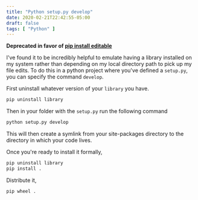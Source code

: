 ```yaml
---
title: "Python setup.py develop"
date: 2020-02-21T22:42:55-05:00
draft: false
tags: [ "Python" ]
---
```

**Deprecated in favor of [pip install editable](/blog/pipeditable)**

I've found it to be incredibly helpful to emulate having a library installed on my system rather than depending on my local directory path to pick up my file edits. To do this in a python project where you've defined a `setup.py`, you can specify the command `develop`.

First uninstall whatever version of your `library` you have.
```bash
pip uninstall library
```

Then in your folder with the `setup.py` run the following command
```bash
python setup.py develop
```

This will then create a symlink from your site-packages directory to the directory in which your code lives.

Once you're ready to install it formally,
```bash
pip uninstall library
pip install .
```

Distribute it,
```bash
pip wheel .
```


